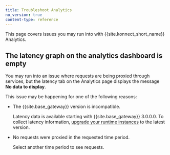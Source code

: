 ```yaml
---
title: Troubleshoot Analytics
no_version: true
content-type: reference
---
```


This page covers issues you may run into with {{site.konnect_short_name}} Analytics.

## The latency graph on the analytics dashboard is empty

You may run into an issue where requests are being proxied through services, but the latency tab on the Analytics page displays the message **No data to display**.

This issue may be happening for one of the following reasons:

* The {{site.base_gateway}} version is incompatible.

  Latency data is available starting with {{site.base_gateway}} 3.0.0.0. To collect latency information, [upgrade your runtime instances](/konnect/runtime-manager/runtime-instances/upgrade/) to the latest version.

* No requests were proxied in the requested time period.

  Select another time period to see requests.
